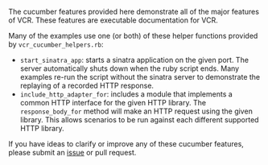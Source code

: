 The cucumber features provided here demonstrate all of the major features of
VCR.  These features are executable documentation for VCR.

Many of the examples use one (or both) of these helper functions
provided by `vcr_cucumber_helpers.rb`:

* `start_sinatra_app`: starts a sinatra application on the given port.
  The server automatically shuts down when the ruby script ends.  Many
  examples re-run the script without the sinatra server to demonstrate
  the replaying of a recorded HTTP response.
* `include_http_adapter_for`: includes a module that implements a common
  HTTP interface for the given HTTP library.  The `response_body_for`
  method will make an HTTP request using the given library.  This
  allows scenarios to be run against each different supported HTTP
  library.

If you have ideas to clarify or improve any of these cucumber features,
please submit an [issue](https://github.com/myronmarston/vcr/issues) or
pull request.
